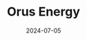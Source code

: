 ---  
layout: startup_page  
title: "Orus Energy"  
id: "orusenergy.com"  
permalink: "/orusenergyorusenergy.com07052024/"  
website: "https://www.orus-energy.com/en"  
funding_round: "Pre-Seed"  
funding_amount: "€2.2M"  
investors: "b2venture, Asterion Ventures, Ring Capital, several angel investors from the industry, including Pierre Trémollières (Accenta.ai) and Myriam Maestroni (e5t)"  
about: "Orus Energy provides a software platform that optimizes energy usage in buildings, shifting consumption to times when electricity is cheapest and greenest. This helps decarbonize the power grid by leveraging machine learning to predict consumption and dynamically control energy-consuming assets like heat pumps. The platform interfaces with existing control systems and remunerates clients for their participation."  
markets: "Energy, Sustainability, CleanTech, Technology, Information and Internet"  
hq: "Paris, France"  
founded_year: "2023"  
linkedin: "https://www.linkedin.com/company/orus-energy/"  
twitter: ""  
instagram: ""  
facebook: ""  
crunchbase: "https://www.crunchbase.com/organization/orus-energy"  
pitchbook: "https://pitchbook.com/profiles/company/551789-74"  

date_display: "05-Jul-2024"  
date: "2024-07-05"

# SEO Optimization  
meta_title: "Orus Energy - Pre-Seed Funding (€2.2M)"  
meta_description: "Orus Energy, Orus Energy provides a software platform that optimizes energy usage in buildings, shifting consumption to times when electricity is cheapest and gree..."  
meta_keywords: "Orus Energy, Energy, Sustainability, CleanTech, Technology, Information and Internet, Pre-Seed funding"  
canonical_url: "https://startup.projectstartups.com/orusenergyorusenergy.com07052024/"  
---
